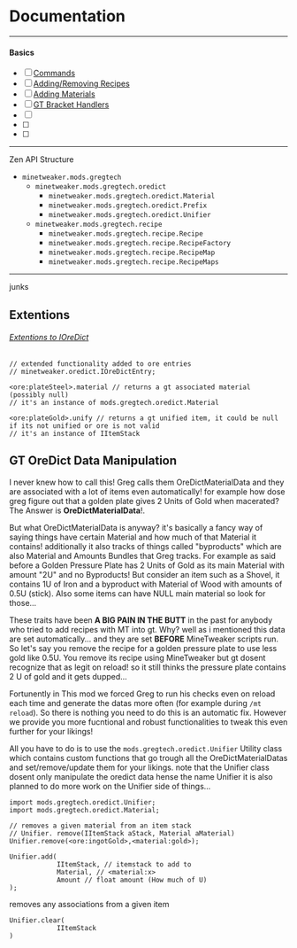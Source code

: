 # Documentation

------------------
#### Basics
* [ ] [Commands](Commands.md)
* [ ] [Adding/Removing Recipes](Recipes.md)
* [ ] [Adding Materials](Materials.md)
* [ ] [GT Bracket Handlers](Brackets.md)
* [ ] []()
* [ ]
* [ ]
---
Zen API Structure

* `minetweaker.mods.gregtech`
  * `minetweaker.mods.gregtech.oredict`
    * `minetweaker.mods.gregtech.oredict.Material`
    * `minetweaker.mods.gregtech.oredict.Prefix`
    * `minetweaker.mods.gregtech.oredict.Unifier`
  * `minetweaker.mods.gregtech.recipe`
    * `minetweaker.mods.gregtech.recipe.Recipe`
    * `minetweaker.mods.gregtech.recipe.RecipeFactory`
    * `minetweaker.mods.gregtech.recipe.RecipeMap`
    * `minetweaker.mods.gregtech.recipe.RecipeMaps`


---
junks

## Extentions
###### [Extentions to IOreDict](src/main/java/mods/bio/gttweaker/oredict/CTIOreDictExpansion.java)
```zs
// extended functionality added to ore entries
// minetweaker.oredict.IOreDictEntry;

<ore:plateSteel>.material // returns a gt associated material (possibly null)
// it's an instance of mods.gregtech.oredict.Material

<ore:plateGold>.unify // returns a gt unified item, it could be null if its not unified or ore is not valid
// it's an instance of IItemStack
```

## GT OreDict Data Manipulation
I never knew how to call this! Greg calls them OreDictMaterialData and they are associated with a lot of items even automatically!
for example how dose greg figure out that a golden plate gives 2 Units of Gold when macerated? The Answer is **OreDictMaterialData**!.

But what OreDictMaterialData is anyway? it's basically a fancy way of saying things have certain Material and how much of that Material it contains! additionally it also tracks of things called "byproducts" which are also Material and Amounts Bundles that Greg tracks.
For example as said before a Golden Pressure Plate has 2 Units of Gold as its main Material with amount "2U" and no Byproducts!
But consider an item such as a Shovel, it contains 1U of Iron and a byproduct with Material of Wood with amounts of 0.5U (stick).
Also some items can have NULL main material so look for those...

These traits have been **A BIG PAIN IN THE BUTT** in the past for anybody who tried to add recipes with MT into gt.
Why? well as i mentioned this data are set automatically... and they are set **BEFORE** MineTweaker scripts run.
So let's say you remove the recipe for a golden pressure plate to use less gold like 0.5U. You remove its recipe using MineTweaker but gt dosent recognize that as legit on reload! so it still thinks the pressure plate contains 2 U of gold and it gets dupped...

Fortunently in This mod we forced Greg to run his checks even on reload each time and generate the datas more often (for example during `/mt reload`).
So there is nothing you need to do this is an automatic fix.
However we provide you more fucntional and robust functionalities to tweak this even further for your likings!

All you have to do is to use the `mods.gregtech.oredict.Unifier` Utility class which contains custom functions that go trough all the OreDictMaterialDatas and set/remove/update them for your likings.
note that the Unifier class dosent only manipulate the oredict data hense the name Unifier it is also planned to do more work on the Unifier side of things...

```zs
import mods.gregtech.oredict.Unifier;
import mods.gregtech.oredict.Material;

// removes a given material from an item stack
// Unifier. remove(IItemStack aStack, Material aMaterial)
Unifier.remove(<ore:ingotGold>,<material:gold>);

```

```zs
Unifier.add(
            IItemStack, // itemstack to add to
            Material, // <material:x>
            Amount // float amount (How much of U)
);
```
removes any associations from a given item
```zs
Unifier.clear(
            IItemStack
)
```
